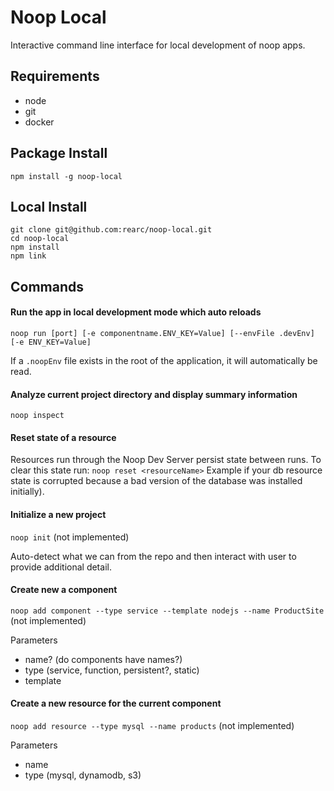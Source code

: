 Noop Local
========
Interactive command line interface for local development of noop apps.

## Requirements
- node
- git
- docker

## Package Install
`npm install -g noop-local`

## Local Install
```
git clone git@github.com:rearc/noop-local.git
cd noop-local
npm install
npm link
```

## Commands
#### Run the app in local development mode which auto reloads
`noop run [port] [-e componentname.ENV_KEY=Value] [--envFile .devEnv] [-e ENV_KEY=Value]`

If a `.noopEnv` file exists in the root of the application, it will automatically be read.

#### Analyze current project directory and display summary information
`noop inspect`

#### Reset state of a resource
Resources run through the Noop Dev Server persist state between runs. To clear this state run:
`noop reset <resourceName>` Example if your db resource state is corrupted because a bad version of the database was installed initially).

#### Initialize a new project
`noop init` (not implemented)

Auto-detect what we can from the repo and then interact with user to provide additional detail.

#### Create new a component
`noop add component --type service --template nodejs --name ProductSite` (not implemented)

Parameters
- name? (do components have names?)
- type (service, function, persistent?, static)
- template

#### Create a new resource for the current component
`noop add resource --type mysql --name products` (not implemented)

Parameters
- name
- type (mysql, dynamodb, s3)
